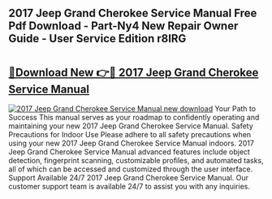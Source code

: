 ## 2017 Jeep Grand Cherokee Service Manual Free Pdf Download - Part-Ny4 New Repair Owner Guide - User Service Edition r8IRG

# <h2><a href="http://bc25828.oget.top/?id=2017+Jeep+Grand+Cherokee+Service+Manual">🔗Download New 👉🔴 2017 Jeep Grand Cherokee Service Manual</a></h2>

[![2017 Jeep Grand Cherokee Service Manual new download](https://i.imgur.com/5g1atiW.png)](http://bc25828.oget.top/?id=2017+Jeep+Grand+Cherokee+Service+Manual)
Your Path to Success This manual serves as your roadmap to confidently operating and maintaining your new 2017 Jeep Grand Cherokee Service Manual. Safety Precautions for Indoor Use Please adhere to all safety precautions when using your new 2017 Jeep Grand Cherokee Service Manual indoors. 2017 Jeep Grand Cherokee Service Manual advanced features include object detection, fingerprint scanning, customizable profiles, and automated tasks, all of which can be accessed and customized through the user interface. Support Available 24/7 2017 Jeep Grand Cherokee Service Manual. Our customer support team is available 24/7 to assist you with any inquiries.

